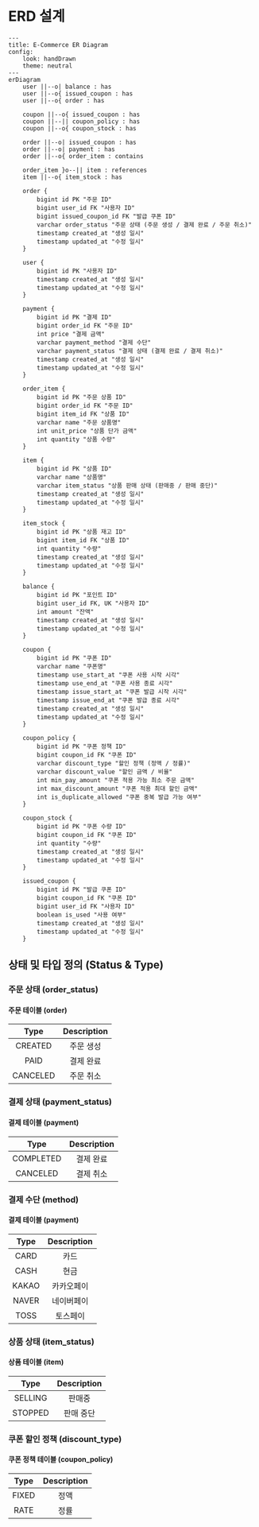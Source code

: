 # ERD 설계

```mermaid
---
title: E-Commerce ER Diagram
config:
    look: handDrawn
    theme: neutral
---
erDiagram
    user ||--o| balance : has
    user ||--o{ issued_coupon : has
    user ||--o{ order : has

    coupon ||--o{ issued_coupon : has
    coupon ||--|| coupon_policy : has
    coupon ||--o{ coupon_stock : has
        
    order ||--o| issued_coupon : has
    order ||--o| payment : has
    order ||--o{ order_item : contains
    
    order_item }o--|| item : references
    item ||--o{ item_stock : has

    order {
        bigint id PK "주문 ID"
        bigint user_id FK "사용자 ID"
        bigint issued_coupon_id FK "발급 쿠폰 ID"
        varchar order_status "주문 상태 (주문 생성 / 결제 완료 / 주문 취소)"
        timestamp created_at "생성 일시"
        timestamp updated_at "수정 일시"
    }

    user {
        bigint id PK "사용자 ID"
        timestamp created_at "생성 일시"
        timestamp updated_at "수정 일시"
    }

    payment {
        bigint id PK "결제 ID"
        bigint order_id FK "주문 ID"
        int price "결제 금액"
        varchar payment_method "결제 수단"
        varchar payment_status "결제 상태 (결제 완료 / 결제 취소)"
        timestamp created_at "생성 일시"
        timestamp updated_at "수정 일시"
    }

    order_item {
        bigint id PK "주문 상품 ID"
        bigint order_id FK "주문 ID"
        bigint item_id FK "상품 ID"
        varchar name "주문 상품명"
        int unit_price "상품 단가 금액"
        int quantity "상품 수량"
    }

    item {
        bigint id PK "상품 ID"
        varchar name "상품명"
        varchar item_status "상품 판매 상태 (판매중 / 판매 중단)"
        timestamp created_at "생성 일시"
        timestamp updated_at "수정 일시"
    }

    item_stock {
        bigint id PK "상품 재고 ID"
        bigint item_id FK "상품 ID"
        int quantity "수량"
        timestamp created_at "생성 일시"
        timestamp updated_at "수정 일시"
    }

    balance {
        bigint id PK "포인트 ID"
        bigint user_id FK, UK "사용자 ID"
        int amount "잔액"
        timestamp created_at "생성 일시"
        timestamp updated_at "수정 일시"
    }

    coupon {
        bigint id PK "쿠폰 ID"
        varchar name "쿠폰명"
        timestamp use_start_at "쿠폰 사용 시작 시각"
        timestamp use_end_at "쿠폰 사용 종료 시각"
        timestamp issue_start_at "쿠폰 발급 시작 시각"
        timestamp issue_end_at "쿠폰 발급 종료 시각"
        timestamp created_at "생성 일시"
        timestamp updated_at "수정 일시"
    }
    
    coupon_policy {
        bigint id PK "쿠폰 정책 ID"
        bigint coupon_id FK "쿠폰 ID"
        varchar discount_type "할인 정책 (정액 / 정률)"
        varchar discount_value "할인 금액 / 비율"
        int min_pay_amount "쿠폰 적용 가능 최소 주문 금액"
        int max_discount_amount "쿠폰 적용 최대 할인 금액"
        int is_duplicate_allowed "쿠폰 중복 발급 가능 여부"
    }

    coupon_stock {
        bigint id PK "쿠폰 수량 ID"
        bigint coupon_id FK "쿠폰 ID"
        int quantity "수량"
        timestamp created_at "생성 일시"
        timestamp updated_at "수정 일시"
    }

    issued_coupon {
        bigint id PK "발급 쿠폰 ID"
        bigint coupon_id FK "쿠폰 ID"
        bigint user_id FK "사용자 ID"
        boolean is_used "사용 여부"
        timestamp created_at "생성 일시"
        timestamp updated_at "수정 일시"
    }
```

## 상태 및 타입 정의 (Status & Type)

### 주문 상태 (order_status)
#### 주문 테이블 (order)

|   Type   | Description |
|:--------:|:-----------:|
| CREATED  |    주문 생성    |
|   PAID   |    결제 완료    |
| CANCELED |    주문 취소    |

### 결제 상태 (payment_status)
#### 결제 테이블 (payment)

|   Type    | Description |
|:---------:|:-----------:|
| COMPLETED |    결제 완료    |
| CANCELED  |    결제 취소    |

### 결제 수단 (method)
#### 결제 테이블 (payment)

| Type  | Description |
|:-----:|:---------:|
| CARD  |     카드    |
| CASH  |     현금    |
| KAKAO |    카카오페이  |
| NAVER |    네이버페이  |
| TOSS  |    토스페이   |

### 상품 상태 (item_status)
#### 상품 테이블 (item)

|  Type   | Description |
|:-------:|:-----------:|
| SELLING |     판매중     |
| STOPPED |    판매 중단    |

### 쿠폰 할인 정책 (discount_type)
#### 쿠폰 정책 테이블 (coupon_policy)

| Type  | Description |
|:-----:|:-----------:|
| FIXED |     정액      |
| RATE  |     정률      |